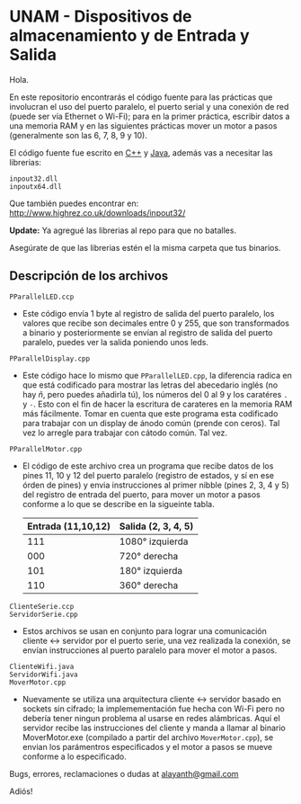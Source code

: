 # UNAM - Dispositivos de almacenamiento y de Entrada y Salida
Hola.

En este repositorio encontrarás el código fuente para las prácticas que involucran el uso del puerto paralelo, el puerto serial y una conexión de red (puede ser vía Ethernet o Wi-Fi); para en la primer práctica, escribir datos a una memoria RAM y en las siguientes prácticas mover un motor a pasos (generalmente son las 6, 7, 8, 9 y 10).

El código fuente fue escrito en [C++](http://www.cprogramming.com/) y [Java](https://docs.oracle.com/javase/8/docs/api/), además vas a necesitar las librerias:
```
inpout32.dll
inpoutx64.dll
```
Que también puedes encontrar en:
http://www.highrez.co.uk/downloads/inpout32/

**Update:** Ya agregué las librerias al repo para que no batalles.

Asegúrate de que las librerias estén el la misma carpeta que tus binarios.

Descripción de los archivos
---------------------------
  
  ```
  PParallelLED.ccp
  ```
  * Este código envía 1 byte al registro de salida del puerto paralelo, los valores que recibe son decimales entre 0 y 255, que son transformados a binario y posteriormente se envían al registro de salida del puerto paralelo, puedes ver la salida poniendo unos leds.
  
  ```  
  PParallelDisplay.cpp
  ```
  * Este código hace lo mismo que `PParallelLED.cpp`, la diferencia radica en que está codificado para mostrar las letras del abecedario inglés (no hay *ñ*, pero puedes añadirla tú), los números del 0 al 9 y los caratéres `.` y `-`. Esto con el fin de hacer la escritura de carateres en la memoria RAM más fácilmente. Tomar en cuenta que este programa esta codificado para trabajar con un display de ánodo común (prende con ceros). Tal vez lo arregle para trabajar con cátodo común. Tal vez.
  
  ```  
  PParallelMotor.cpp
  ```
  * El código de este archivo crea un programa que recibe datos de los pines 11, 10 y 12 del puerto paralelo (registro de estados, y sí en ese órden de pines) y envia instrucciones al primer nibble (pines 2, 3, 4 y 5) del registro de entrada del puerto, para mover un motor a pasos conforme a lo que se describe en la sigueinte tabla.

    | Entrada (11,10,12)  | Salida (2, 3, 4, 5) |
    | ------------------  | ------------------- |
    | 111                 | 1080° izquierda     |
    | 000                 | 720° derecha        |
    | 101                 | 180° izquierda      |
    | 110                 | 360° derecha        |
  
  ```
  ClienteSerie.ccp
  ServidorSerie.cpp
  ```
  * Estos archivos se usan en conjunto para lograr una comunicación cliente <-> servidor por el puerto serie, una vez realizada la conexión, se envían instrucciones al puerto paralelo para mover el motor a pasos.
  
  ```
  ClienteWifi.java
  ServidorWifi.java
  MoverMotor.cpp
  ```
  * Nuevamente se utiliza una arquitectura cliente <-> servidor basado en sockets sin cifrado; la implemementación fue hecha con Wi-Fi pero no debería tener ningun problema al usarse en redes alámbricas. Aquí el servidor recibe las instrucciones del cliente y manda a llamar al binario MoverMotor.exe (compilado a partir del archivo `MoverMotor.cpp`), se envian los parámentros especificados y el motor a pasos se mueve conforme a lo especificado.

Bugs, errores, reclamaciones o dudas at alayanth@gmail.com

Adiós!

